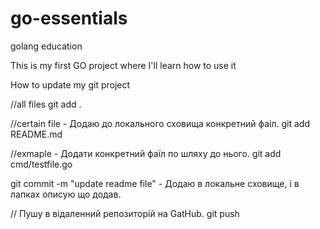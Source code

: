 # go-essentials
golang education

This is my first GO project where I'll learn how to use it

How to update my git project

//all files 
git add .

//certain file - Додаю до локального сховища конкретний фаіл.
git add README.md

//exmaple - Додати конкретний фаїл по шляху до нього.
git add cmd/testfile.go

git commit -m "update readme file" - Додаю в локальне сховище, і в лапках описую що додав. 

// Пушу в відаленний репозиторій на GatHub.
git push